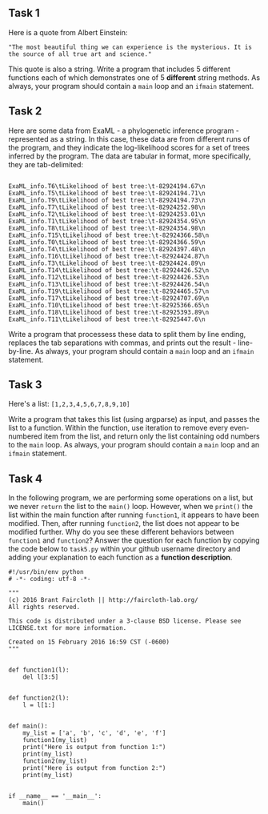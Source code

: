 
## Task 1

Here is a quote from Albert Einstein:
```
"The most beautiful thing we can experience is the mysterious. It is the source of all true art and science."
```

This quote is also a string.  Write a program that includes 5 different functions each of which demonstrates one of 5 **different** string methods. As always, your program should contain a `main` loop and an `ifmain` statement.


## Task 2

Here are some data from ExaML -  a phylogenetic inference program - represented as a string.  In this case, these data are from different runs of the program, and they indicate the log-likelihood scores for a set of trees inferred by the program.  The data are tabular in format, more specifically, they are tab-delimited:

```

ExaML_info.T6\tLikelihood of best tree:\t-82924194.67\n
ExaML_info.T5\tLikelihood of best tree:\t-82924194.71\n
ExaML_info.T9\tLikelihood of best tree:\t-82924194.73\n
ExaML_info.T7\tLikelihood of best tree:\t-82924252.98\n
ExaML_info.T2\tLikelihood of best tree:\t-82924253.01\n
ExaML_info.T1\tLikelihood of best tree:\t-82924354.95\n
ExaML_info.T8\tLikelihood of best tree:\t-82924354.98\n
ExaML_info.T15\tLikelihood of best tree:\t-82924366.58\n
ExaML_info.T0\tLikelihood of best tree:\t-82924366.59\n
ExaML_info.T4\tLikelihood of best tree:\t-82924397.48\n
ExaML_info.T16\tLikelihood of best tree:\t-82924424.87\n
ExaML_info.T3\tLikelihood of best tree:\t-82924424.89\n
ExaML_info.T14\tLikelihood of best tree:\t-82924426.52\n
ExaML_info.T12\tLikelihood of best tree:\t-82924426.53\n
ExaML_info.T13\tLikelihood of best tree:\t-82924426.54\n
ExaML_info.T19\tLikelihood of best tree:\t-82924465.57\n
ExaML_info.T17\tLikelihood of best tree:\t-82924707.69\n
ExaML_info.T10\tLikelihood of best tree:\t-82925366.65\n
ExaML_info.T18\tLikelihood of best tree:\t-82925393.89\n
ExaML_info.T11\tLikelihood of best tree:\t-82925447.6\n

```

Write a program that processess these data to split them by line ending, replaces the tab separations with commas, and prints out the result - line-by-line. As always, your program should contain a `main` loop and an `ifmain` statement.


## Task 3

Here's a list: `[1,2,3,4,5,6,7,8,9,10]`

Write a program that takes this list (using argparse) as input, and passes the list to a function.  Within the function, use iteration to remove every even-numbered item from the list, and return only the list containing odd numbers to the `main` loop.  As always, your program should contain a `main` loop and an `ifmain` statement.


## Task 4

In the following program, we are performing some operations on a list, but we never `return` the list to the `main()` loop.  However, when we `print()` the list within the main function after running `function1`, it appears to have been modified.  Then, after running `function2`, the list does not appear to be modified further.  Why do you see these different behaviors between `function1` and `function2`?  Answer the question for each function by copying the code below to `task5.py` within your github username directory and adding your explanation to each function as a **function description**.

```
#!/usr/bin/env python
# -*- coding: utf-8 -*-

"""
(c) 2016 Brant Faircloth || http://faircloth-lab.org/
All rights reserved.

This code is distributed under a 3-clause BSD license. Please see
LICENSE.txt for more information.

Created on 15 February 2016 16:59 CST (-0600)
"""


def function1(l):
    del l[3:5]


def function2(l):
    l = l[1:]


def main():
    my_list = ['a', 'b', 'c', 'd', 'e', 'f']
    function1(my_list)
    print("Here is output from function 1:")
    print(my_list)
    function2(my_list)
    print("Here is output from function 2:")
    print(my_list)


if __name__ == '__main__':
    main()
```
